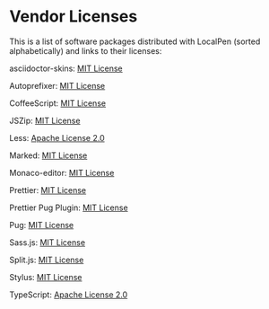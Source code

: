 # Vendor Licenses

This is a list of software packages distributed with LocalPen (sorted alphabetically) and links to their licenses:

asciidoctor-skins: [MIT License](https://github.com/darshandsoni/asciidoctor-skins/blob/c98a8ab9b27571e5b63d75912a3c753cc72ed8e4/LICENSE)

Autoprefixer: [MIT License](https://github.com/postcss/autoprefixer/blob/61f71e9a8613b0c90357472d58fdcce26324ef4f/LICENSE)

CoffeeScript: [MIT License](https://github.com/jashkenas/coffeescript/tree/07f644c39223e016aceedd2cd71b5941579b5659)

JSZip: [MIT License](https://github.com/Stuk/jszip/blob/3db5fdc85586ef6c26d15b503c45ce8e42905d77/LICENSE.markdown)

Less: [Apache License 2.0](https://github.com/less/less.js/blob/870f9b2d8136bfbcdc9e1293bb0def51b54f9276/LICENSE)

Marked: [MIT License](https://github.com/markedjs/marked/blob/57d41b88801566eb063cd66a210d7c34249cb7dc/LICENSE.md)

Monaco-editor: [MIT License](https://github.com/microsoft/monaco-editor/blob/f849d3f2653d1097652a7d9e1d01d242cc225da8/LICENSE.md)

Prettier: [MIT License](https://github.com/prettier/prettier/blob/2c1b8f6fab1f9c63ab5d937908d090d8e75e8072/LICENSE)

Prettier Pug Plugin: [MIT License](https://github.com/prettier/plugin-pug/blob/27ab92b27a062bb187fc33f82b2fad436ec31c25/LICENSE)

Pug: [MIT License](https://github.com/pugjs/pug/blob/bb0731f75813aa30d8e077808b5465a67ef284ef/packages/pug/LICENSE)

Sass.js: [MIT License](https://github.com/medialize/sass.js/blob/71d9bed2cad10969efda9905aa1bddacc480f372/LICENSE)

Split.js: [MIT License](https://github.com/nathancahill/split/blob/311646253e36db7dc8e7ab0a2ff55b08f15252d5/LICENSE)

Stylus: [MIT License](https://github.com/stylus/stylus/blob/59bc665db295981d4e3f702e7275c5589a3c6d15/LICENSE)

TypeScript: [Apache License 2.0](https://github.com/microsoft/TypeScript/blob/8523ca4fa392b5b3d7ff28058503a12ef8569c7f/LICENSE.txt)
